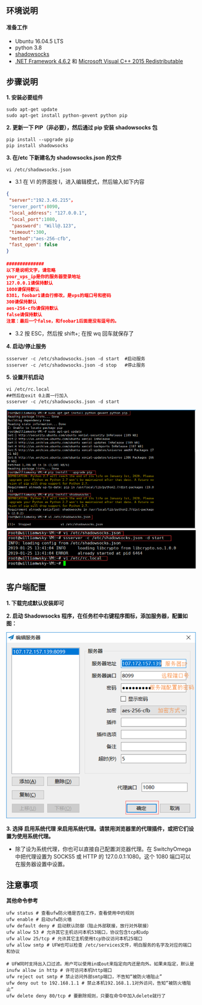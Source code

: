 ## **环境说明**

#### 准备工作

- Ubuntu 16.04.5 LTS
- python 3.8
- [shadowsocks](https://github.com/shadowsocks/shadowsocks-windows/releases)
- [.NET Framework 4.6.2](https://www.microsoft.com/zh-CN/download/details.aspx?id=53344) 和 [Microsoft Visual C++ 2015 Redistributable](https://www.microsoft.com/en-us/download/details.aspx?id=53840)

## **步骤说明**

**1. 安装必要组件**

```@Terminal
sudo apt-get update
sudo apt-get install python-gevent python pip
```

**2. 更新一下 PIP（非必要），然后通过 pip 安装 shadowsocks 包**

```@Terminal
pip install --upgrade pip
pip install shadowsocks
```

**3. 在/etc 下新建名为 shadowsocks.json 的文件**

```@Terminal
vi /etc/shadowsocks.json
```

- 3.1 在 VI 的界面按 I，进入编辑模式，然后输入如下内容

```@shadowsocks.json
{
 "server":"192.3.45.215"，
 "server_port":8090,
 "local_address": "127.0.0.1",
 "local_port":1080,
  "password": "Will@.123",
 "timeout":300,
 "method":"aes-256-cfb",
 "fast_open": false
}

##############
以下是说明文字，请忽略
your_vps_ip是你的服务器登录地址
127.0.0.1请保持默认
1080请保持默认
8381，foobar1请自行修改，是vps的端口号和密码
300请保持默认
aes-256-cfb请保持默认
false请保持默认
注意：最后一个false，和foobar1后面是没有逗号的。
```

- 3.2 按 ESC，然后按 shift+; 在按 wq 回车就保存了

**4. 启动/停止服务**

```@Terminal
ssserver -c /etc/shadowsocks.json -d start  #启动服务
ssserver -c /etc/shadowsocks.json -d stop   #停止服务
```

**5. 设置开机启动**

```@Terminal
vi /etc/rc.local
##然后在exit 0上面一行加入
ssserver -c /etc/shadowsocks.json -d start
```

![安装依赖项](../../img/l_img/ssr1.png)
![编辑配置](../../img/l_img/ssr2.png)

## **客户端配置**

**1. 下载完成默认安装即可**

**2. 启动 Shadowsocks 程序，在任务栏中右键程序图标，添加服务器，配置如图：**

![配置](../../img/l_img/ssr3.png)

**3. 选择 启用系统代理 来启用系统代理。请禁用浏览器里的代理插件，或把它们设置为使用系统代理。**

- 除了设为系统代理，你也可以直接自己配置浏览器代理。在 SwitchyOmega 中把代理设置为 SOCKS5 或 HTTP 的 127.0.0.1:1080。这个 1080 端口可以在服务器设置中设置。

## **注意事项**

**其他命令参考**

```@Terminal
ufw status # 查看ufw防火墙是否在工作，查看使用中的规则
ufw enable # 启动ufw防火墙
ufw default deny # 启动默认防御（阻止外部联接，放行对外联接）
ufw allow 53 # 允许其它主机访问本机53端口，协议包含tcp和udp
ufw allow 25/tcp # 允许其它主机使用tcp协议访问本机25端口
ufw allow smtp # UFW也可以检查 /etc/services文件，明白服务的名字及对应的端口和协议

# UFW同时支持出入口过滤。用户可以使用in或out来指定向内还是向外。如果未指定，默认是inufw allow in http # 许可访问本机http端口
ufw reject out smtp # 禁止访问外部smtp端口，不告知“被防火墙阻止”
ufw deny out to 192.168.1.1 # 禁止本机192.168.1.1对外访问，告知“被防火墙阻止”
ufw delete deny 80/tcp # 要删除规则，只要在命令中加入delete就行了
```
